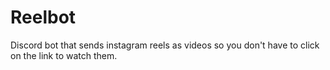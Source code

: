 # Reelbot
Discord bot that sends instagram reels as videos so you don't have to click on the link to watch them.
